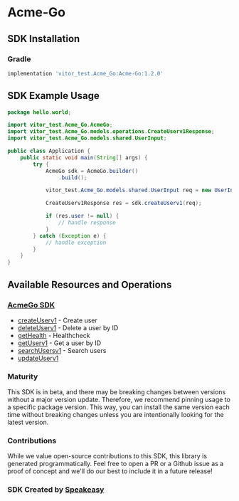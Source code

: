 # Acme-Go

<!-- Start SDK Installation -->
## SDK Installation

### Gradle

```groovy
implementation 'vitor_test.Acme_Go:Acme-Go:1.2.0'
```
<!-- End SDK Installation -->

## SDK Example Usage
<!-- Start SDK Example Usage -->


```java
package hello.world;

import vitor_test.Acme_Go.AcmeGo;
import vitor_test.Acme_Go.models.operations.CreateUserv1Response;
import vitor_test.Acme_Go.models.shared.UserInput;

public class Application {
    public static void main(String[] args) {
        try {
            AcmeGo sdk = AcmeGo.builder()
                .build();

            vitor_test.Acme_Go.models.shared.UserInput req = new UserInput("corrupti", "Micheal_Sporer@yahoo.com", "corrupti", "illum", "vel", "error");            

            CreateUserv1Response res = sdk.createUserv1(req);

            if (res.user != null) {
                // handle response
            }
        } catch (Exception e) {
            // handle exception
        }
    }
}
```
<!-- End SDK Example Usage -->

<!-- Start SDK Available Operations -->
## Available Resources and Operations

### [AcmeGo SDK](docs/sdks/acmego/README.md)

* [createUserv1](docs/sdks/acmego/README.md#createuserv1) - Create user
* [deleteUserv1](docs/sdks/acmego/README.md#deleteuserv1) - Delete a user by ID
* [getHealth](docs/sdks/acmego/README.md#gethealth) - Healthcheck
* [getUserv1](docs/sdks/acmego/README.md#getuserv1) - Get a user by ID
* [searchUsersv1](docs/sdks/acmego/README.md#searchusersv1) - Search users
* [updateUserv1](docs/sdks/acmego/README.md#updateuserv1)
<!-- End SDK Available Operations -->

### Maturity

This SDK is in beta, and there may be breaking changes between versions without a major version update. Therefore, we recommend pinning usage
to a specific package version. This way, you can install the same version each time without breaking changes unless you are intentionally
looking for the latest version.

### Contributions

While we value open-source contributions to this SDK, this library is generated programmatically.
Feel free to open a PR or a Github issue as a proof of concept and we'll do our best to include it in a future release!

### SDK Created by [Speakeasy](https://docs.speakeasyapi.dev/docs/using-speakeasy/client-sdks)

